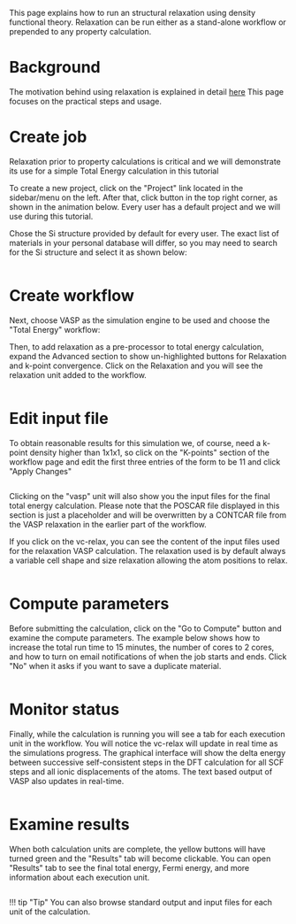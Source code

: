 <!-- TODO by MH -->

This page explains how to run an structural relaxation using density functional theory. Relaxation can be run either as a stand-alone workflow or prepended to any property calculation.

# Background

The motivation behind using relaxation is explained in detail [here](/models/structural-relaxation)  This page focuses on the practical steps and usage.

# Create job

Relaxation prior to property calculations is critical and we will demonstrate its use for a simple Total Energy calculation in this tutorial

To create a new project, click on the "Project" link located in the sidebar/menu on the left. After that, click <i class="zmdi zmdi-plus-circle zmdi-hc-border"></i> button in the top right corner, as shown in the animation below. Every user has a default project and we will use during this tutorial.

Chose the Si structure provided by default for every user. The exact list of materials in your personal database will differ, so you may need to search for the Si structure and select it as shown below:

<img data-gifffer="/images/RelaxStep1.gif" />

# Create workflow

Next, choose VASP as the simulation engine to be used and choose the "Total Energy" workflow:

Then, to add relaxation as a pre-processor to total energy calculation, expand the <i class="zmdi zmdi-plus-circle zmdi-hc-border"></i> Advanced section to show un-highlighted buttons for Relaxation and k-point convergence. Click on the Relaxation and you will see the relaxation unit added to the workflow.

<img data-gifffer="/images/RelaxStep2.gif" />

# Edit input file

To obtain reasonable results for this simulation we, of course, need a k-point density higher than 1x1x1, so click on the "K-points" section of the workflow page and edit the first three entries of the form to be 11 and click "Apply Changes"

<img data-gifffer="/images/RelaxStep3.gif" />

Clicking on the "vasp" unit will also show you the input files for the final total energy calculation. Please note that the POSCAR file displayed in this section is just a placeholder and will be overwritten by a CONTCAR file from the VASP relaxation in the earlier part of the workflow.

If you click on the vc-relax, you can see the content of the input files used for the relaxation VASP calculation. The relaxation used is by default always a variable cell shape and size relaxation allowing the atom positions to relax.

<img data-gifffer="/images/RelaxStep4.gif" />

# Compute parameters

Before submitting the calculation, click on the "Go to Compute" button and examine the compute parameters. The example below shows how to increase the total run time to 15 minutes, the number of cores to 2 cores, and how to turn on email notifications of when the job starts and ends. Click "No" when it asks if you want to save a duplicate material.

<img data-gifffer="/images/RelaxStep5.gif" />

# Monitor status

Finally, while the calculation is running you will see a tab for each execution unit in the workflow. You will notice the vc-relax will update in real time as the simulations progress. The graphical interface will show the delta energy between successive self-consistent steps in the DFT calculation for all SCF steps and all ionic displacements of the atoms. The text based output of VASP also updates in real-time.

<img data-gifffer="/images/RelaxStep6.gif" />

# Examine results

When both calculation units are complete, the yellow buttons will have turned green and the "Results" tab will become clickable. You can open "Results" tab to see the final total energy, Fermi energy, and more information about each execution unit.

<img data-gifffer="/images/RelaxStep7.gif" />

!!! tip "Tip"
    You can also browse standard output and input files for each unit of the calculation.

